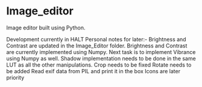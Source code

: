# Image_editor
Image editor built using Python.

Development currently in HALT
Personal notes for later:-
  Brightness and Contrast are updated in the Image_Editor folder.
  Brightness and Contrast are currently implemented using Numpy.
  Next task is to implement Vibrance using Numpy as well.
  Shadow implementation needs to be done in the same LUT as all the other manipulations.
  Crop needs to be fixed
  Rotate needs to be added
  Read exif data from PIL and print it in the box
  Icons are later priority
